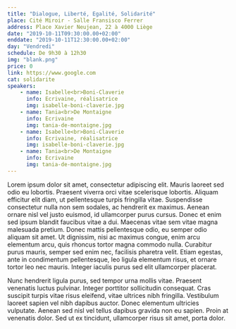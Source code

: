 ```yaml
---
title: "Dialogue, Liberté, Egalité, Solidarité"
place: Cité Miroir - Salle Fransisco Ferrer
address: Place Xavier Neujean, 22 à 4000 Liège
date: "2019-10-11T09:30:00.00+02:00"
enddate: "2019-10-11T12:30:00.00+02:00"
day: "Vendredi"
schedule: De 9h30 à 12h30
img: "blank.png"
price: 0
link: https://www.google.com
cat: solidarite
speakers:
    - name: Isabelle<br>Boni-Claverie
      info: Ecrivaine, réalisatrice
      img: isabelle-boni-claverie.jpg
    - name: Tania<br>De Montaigne
      info: Ecrivaine
      img: tania-de-montaigne.jpg
    - name: Isabelle<br>Boni-Claverie
      info: Ecrivaine, réalisatrice
      img: isabelle-boni-claverie.jpg
    - name: Tania<br>De Montaigne
      info: Ecrivaine
      img: tania-de-montaigne.jpg
---
```


Lorem ipsum dolor sit amet, consectetur adipiscing elit. Mauris laoreet sed odio eu lobortis. Praesent viverra orci vitae scelerisque lobortis. Aliquam efficitur elit diam, ut pellentesque turpis fringilla vitae. Suspendisse consectetur nulla non sem sodales, ac hendrerit ex maximus. Aenean ornare nisl vel justo euismod, id ullamcorper purus cursus. Donec et enim sed ipsum blandit faucibus vitae a dui. Maecenas vitae sem vitae magna malesuada pretium. Donec mattis pellentesque odio, eu semper odio aliquam sit amet. Ut dignissim, nisi ac maximus congue, enim arcu elementum arcu, quis rhoncus tortor magna commodo nulla. Curabitur purus mauris, semper sed enim nec, facilisis pharetra velit. Etiam egestas, ante in condimentum pellentesque, leo ligula elementum risus, et ornare tortor leo nec mauris. Integer iaculis purus sed elit ullamcorper placerat.

Nunc hendrerit ligula purus, sed tempor urna mollis vitae. Praesent venenatis luctus pulvinar. Integer porttitor sollicitudin consequat. Cras suscipit turpis vitae risus eleifend, vitae ultrices nibh fringilla. Vestibulum laoreet sapien vel nibh dapibus auctor. Donec elementum ultricies vulputate. Aenean sed nisl vel tellus dapibus gravida non eu sapien. Proin at venenatis dolor. Sed ut ex tincidunt, ullamcorper risus sit amet, porta dolor. 